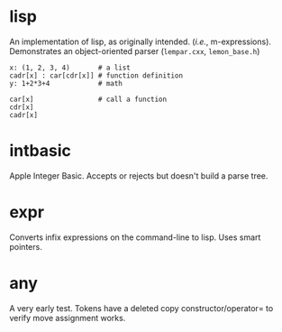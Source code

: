 # lisp

An implementation of lisp, as originally intended. (_i.e._, m-expressions).
Demonstrates an object-oriented parser (`lempar.cxx`, `lemon_base.h`)

    x: (1, 2, 3, 4)       # a list
    cadr[x] : car[cdr[x]] # function definition
    y: 1+2*3+4            # math

    car[x]                # call a function
    cdr[x]
    cadr[x]


# intbasic

Apple Integer Basic. Accepts or rejects but doesn't build a parse tree.

# expr

Converts infix expressions on the command-line to lisp. Uses smart pointers.

# any

A very early test. Tokens have a deleted copy constructor/operator= to verify
move assignment works.

